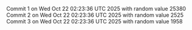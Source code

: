 Commit 1 on Wed Oct 22 02:23:36 UTC 2025 with random value 25380
Commit 2 on Wed Oct 22 02:23:36 UTC 2025 with random value 2525
Commit 3 on Wed Oct 22 02:23:36 UTC 2025 with random value 1958
